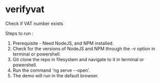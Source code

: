 # verifyvat
Check if VAT number exists

Steps to run :

1. Prerequisite - Need NodeJS, and NPM installed.
2. Check for the versions of NodeJS and NPM through the -v option in terminal or powershell.
3. Git clone the repo in filesystem and navigate to it in terminal or powershell.
4. Run the command 'ng serve --open'.
5. The demo will run in the default browser.
